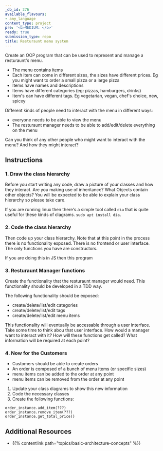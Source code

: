 ```yaml
---
_db_id: 276
available_flavours:
- any_language
content_type: project
pre: '<b>MEDIUM: </b>'
ready: true
submission_type: repo
title: Resturaunt menu system
---
```


Create an OOP program that can be used to represent and manage a resturaunt's menu.

- The menu contains items
- Each item can come in different sizes, the sizes have different prices. Eg you might want to order a small pizza or a large pizza
- Items have names and descriptions
- Items have different categories (eg: pizzas, hamburgers, drinks)
- Item's can have different tags. Eg vegetarian, vegan, chef's choice, new, spicey

Different kinds of people need to interact with the menu in different ways:

- everyone needs to be able to view the menu
- The resturaunt manager needs to be able to add/edit/delete everything on the menu

Can you think of any other people who might want to interact with the menu? And how they might interact?

## Instructions

### 1. Draw the class hierarchy

Before you start writing any code, draw a picture of your classes and how they interact. Are you making use of inheritance? What Objects contain other objects? You will be expected to be able to explain your class hierarchy so please take care.

If you are running linux then there's a simple tool called `dia` that is quite useful for these kinds of diagrams. `sudo apt install dia`.

### 2. Code the class hierarchy

Then code up your class hierarchy. Note that at this point in the process there is no functionality exposed. There is no frontend or user interface. The only functions you have are constructors.

If you are doing this in JS then this program

### 3. Resturaunt Manager functions

Create the functionality that the resturaunt manager would need. This functionality should be developed in a TDD way.

The following functionality should be exposed:

- create/delete/list/edit categories
- create/delete/list/edit tags
- create/delete/list/edit menu items

This functionality will eventually be accessable through a user interface. Take some time to think abou that user interface. How would a manager want to interact with it? How will these functions get called? What information will be required at each point?

### 4. Now for the Customers

- Customers should be able to create orders
- An order is composed of a bunch of menu items (or specific sizes)
- menu items can be added to the order at any point
- menu items can be removed from the order at any point

1. Update your class diagrams to show this new information
2. Code the necessary classes
3. Create the following functions:

```
order_instance.add_item(???)
order_instance.remove_item(???)
order_instance.get_total_price()
```

## Additional Resources

- {{% contentlink path="topics/basic-architecture-concepts" %}}